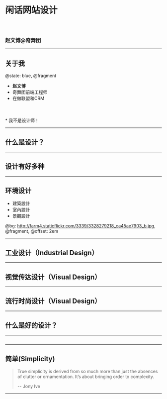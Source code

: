 # 闲话网站设计
### &nbsp;
### 赵文博@奇舞团

---

## 关于我

@state: blue, @fragment

* **赵文博**
* 奇舞团前端工程师
* 在做联盟和CRM
<p style="font-size:120%;margin-top:0.5em">
	<a href="https://github.com/webzhao" target="_blank" title="Github"><i class="icon-github"></i></a>&nbsp;
	<a href="http://www.flickr.com/photos/53827079@N06/" target="_blank" title="Flickr"><i class="icon-flickr"></i></a>&nbsp;
	<a href="https://twitter.com/webzhao" target="_blank" title="Twitter"><i class="icon-twitter"></i></a>&nbsp;
	<a href="http://cn.linkedin.com/pub/wenbo-zhao/29/7b1/514" target="_blank" title="Linkedin"><i class="icon-linkedin"></i></a>&nbsp;
</p>
* 我不是设计师！

---

## 什么是设计？

---

## 设计有好多种

---

## 环境设计

* 建築設計
* 室內設計
* 景觀設計

@bg: http://farm4.staticflickr.com/3339/3328279218_ca45ae7903_b.jpg, @fragment, @offset: 2em

---

## 工业设计（Industrial Design）

---

## 视觉传达设计（Visual Design）

---

## 流行时尚设计（Visual Design）

---

## 什么是好的设计？

---

## 

---

## 简单(Simplicity)

> True simplicity is derived from so much more than just the absences of clutter or ornamentation. It’s about bringing order to complexity.
>  
> -- Jony Ive

---

## 










<style type="text/css">
.reveal a:not(.image) {
	color: #ccc;
	color: rgba(255,255,255,0.8);
}
.reveal a:not(.image):hover {
	color: #fff;
}
</style>
